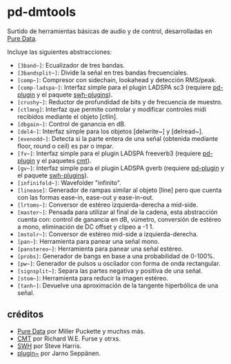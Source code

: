 # pd-dmtools
Surtido de herramientas básicas de audio y de control, desarrolladas en [Pure Data](https://github.com/pure-data/pure-data).  
  
Incluye las siguientes abstracciones:
- `[3band~]`: Ecualizador de tres bandas.
- `[3bandsplit~]`: Divide la señal en tres bandas frecuenciales.
- `[comp~]`: Compresor con sidechain, lookahead y detección RMS/peak.
- `[comp-ladspa~]`: Interfaz simple para el plugin LADSPA sc3 (requiere [pd-plugin](https://github.com/teaecetyrannis/pd-plugin) y el paquete [swh-plugins](hhttps://github.com/swh/ladspa)).
- `[crushy~]`: Reductor de profundidad de bits y de frecuencia de muestro.
- `[ctlmng]`: Interfaz que permite controlar y modificar controles midi recibidos mediante el objeto [ctlin].
- `[dbgain~]`: Control de ganancia en dB.
- `[del4~]`: Interfaz simple para los objetos [delwrite~] y [delread~].
- `[evenodd~]`: Detecta si la parte entera de una señal (obtenida mediante floor, round o ceil) es par o impar.
- `[fv~]`: Interfaz simple para el plugin LADSPA freeverb3 (requiere [pd-plugin](https://github.com/teaecetyrannis/pd-plugin) y el paquetes [cmt](https://www.ladspa.org/cmt/overview.html)).
- `[gv~]`: Interfaz simple para el plugin LADSPA gverb (requiere [pd-plugin](https://github.com/teaecetyrannis/pd-plugin) y el paquete [swh-plugins](hhttps://github.com/swh/ladspa)).
- `[infinifold~]`: Wavefolder "infinito".
- `[linease]`: Generador de rampas similar al objeto [line] pero que cuenta con las formas ease-in, ease-out y ease-in-out.
- `[lrtoms~]`: Conversor de estéreo izquierda-derecha a mid-side.
- `[master~]`: Pensada para utilizar al final de la cadena, esta abstracción cuenta con: control de ganancia en dB, vúmetro, conversión de estéreo a mono, eliminación de DC offset y clipeo a -1 1.
- `[mstolr~]`: Conversor de estéreo mid-side a izquierda-derecha.
- `[pan~]`: Herramienta para panear una señal mono.
- `[panstereo~]`: Herramienta para panear una señal estéreo.
- `[probs]`: Generador de bangs en base a una probabilidad de 0-100%.
- `[pw~]`: Generador de pulsos u oscilador con forma de onda rectangular.
- `[signsplit~]`: Separa las partes negativa y positiva de una señal.
- `[stom~]`: Herramienta para reducir la imagen estéreo.
- `[tanh~]`: Devuelve una aproximación de la tangente hiperbólica de una señal.

## créditos
- [Pure Data](https://github.com/pure-data/pure-data) por Miller Puckette y muchxs más.
- [CMT](https://www.ladspa.org/cmt/overview.html) por Richard W.E. Furse y otrxs.
- [SWH](https://github.com/swh/ladspa) por Steve Harris.
- [plugin~](https://github.com/teaecetyrannis/pd-plugin) por Jarno Seppänen.
